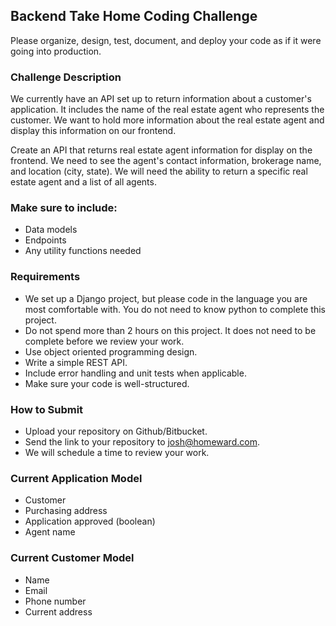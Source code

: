 ## Backend Take Home Coding Challenge

Please organize, design, test, document, and deploy your code as if it were going into production.

### Challenge Description

We currently have an API set up to return information about a customer's application. It includes the name of
the real estate agent who represents the customer. We want to hold more information about the real estate agent and
display this information on our frontend.

Create an API that returns real estate agent information for display on the frontend. We need to see the agent's contact
information, brokerage name, and location (city, state). We will need the ability to return a specific real estate
agent and a list of all agents. 

### Make sure to include:
- Data models
- Endpoints
- Any utility functions needed

### Requirements
- We set up a Django project, but please code in the language you are most comfortable with. You do not need to know
  python to complete this project.
- Do not spend more than 2 hours on this project. It does not need to be complete before we review your work. 
- Use object oriented programming design. 
- Write a simple REST API.
- Include error handling and unit tests when applicable.
- Make sure your code is well-structured.

### How to Submit
- Upload your repository on Github/Bitbucket.
- Send the link to your repository to josh@homeward.com.
- We will schedule a time to review your work.

### Current Application Model
- Customer
- Purchasing address
- Application approved (boolean)
- Agent name

### Current Customer Model
- Name
- Email
- Phone number
- Current address
